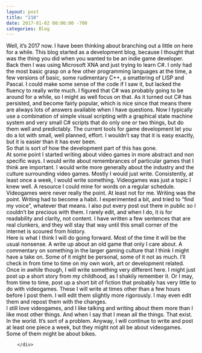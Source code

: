 ```yaml
---
layout: post
title: "218"
date: 2017-01-02 00:00:00 -700
categories: Blog
---
```


<div class="blog-content">
				<div class="paragraph"><span><span style="color:rgb(0, 0, 0)">Well, it&rsquo;s 2017 now. I have been thinking about branching out a little on here for a while. This blog started as a development blog, because I thought that was the thing you did when you wanted to be an indie game developer. Back then I was using Microsoft XNA and just trying to learn C#. I only had the most basic grasp on a few other programming languages at the time, a few versions of basic, some rudimentary C++, a smattering of LISP and Pascal. I could make some sense of the code if I saw it, but lacked the fluency to really write much. I figured that C# was probably going to be around for a while, so I might as well focus on that. As it turned out C# has persisted, and become fairly popular, which is nice since that means there are always lots of answers available when I have questions. Now I typically use a combination of simple visual scripting with a graphical state machine system and very small C# scripts that do only one or two things, but do them well and predictably. The current tools for game development let you do a lot with small, well planned, effort. I wouldn&rsquo;t say that it is easy exactly, but it is easier than it has ever been. </span></span><br><span></span><span><span style="color:rgb(0, 0, 0)">So that is sort of how the development part of this has gone. </span></span><br><span></span><span><span style="color:rgb(0, 0, 0)">At some point I started writing about video games in more abstract and non specific ways. I would write about remembrances of particular games that I think are important. I would write more generally about the industry and the culture surrounding video games. Mostly I would just write. Consistently, at least once a week, I would write something. Videogames was just a topic I knew well. A resource I could mine for words on a regular schedule. Videogames were never really the point. At least not for me. Writing was the point. Writing had to become a habit. I experimented a bit, and tried to &ldquo;find my voice&rdquo;, whatever that means. I also put every post out there in public so I couldn&rsquo;t be precious with them. I rarely edit, and when I do, it is for readability and clarity, not content. I have written a few sentences that are real clunkers, and they will stay that way until this small corner of the internet is scoured from history. </span></span><br><span></span><span><span style="color:rgb(0, 0, 0)">Here is what I think I will do going forward. Most of the time it will be the usual nonsense. A write up about an old game that only I care about. A commentary on something in the larger gaming culture that I think I might have a take on. Some of it might be personal, some of it not as much. I&rsquo;ll check in from time to time on my own work, art or development related. Once in awhile though, I will write something very different here. I might just post up a short story from my childhood, as I shakily remember it. Or I may, from time to time, post up a short bit of fiction that probably has very little to do with videogames. These I will write at times other than a few hours before I post them. I will edit them slightly more rigorously. I may even edit them and repost them with the changes. </span></span><br><span></span><span><span style="color:rgb(0, 0, 0)">I still love videogames, and I like talking and writing about them more than I like most other things. And when I say that I mean all the things. That exist. In the world. It&rsquo;s sort of a problem. Anyway, I will continue to write and post at least one piece a week, but they might not all be about videogames. Some of them might be about bikes.</span></span><br><span></span></div>

		</div>
        